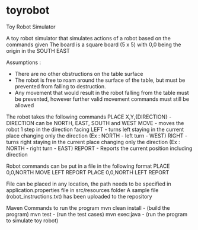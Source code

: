 # toyrobot
Toy Robot Simulator

A toy robot simulator that simulates actions of a robot based on the commands given
The board is a square board (5 x 5) with 0,0 being the origin in the SOUTH EAST

Assumptions :
- There are no other obstructions on the table surface
- The robot is free to roam around the surface of the table, but must be prevented from falling to destruction. 
- Any movement that would result in the robot falling from the table must be prevented, however further valid movement commands must still be allowed

The robot takes the following commands
PLACE X,Y,{DIRECTION} - DIRECTION can be NORTH, EAST, SOUTH and WEST
MOVE - moves the robot 1 step in the direction facing
LEFT - turns left staying in the current place changing only the direction (Ex : NORTH - left turn - WEST)
RIGHT - turns right staying in the current place changing only the direction (Ex : NORTH - right turn - EAST)
REPORT - Reports the current position including direction

Robot commands can be put in a file in the following format
PLACE 0,0,NORTH
MOVE
LEFT
REPORT
PLACE 0,0,NORTH
LEFT
REPORT

File can be placed in any location, the path needs to be specified in application.properties file in src/resources folder
A sample file (robot_instructions.txt) has been uploaded to the repository

Maven Commands to run the program
mvn clean install - (build the program)
mvn test          - (run the test cases)
mvn exec:java     - (run the program to simulate toy robot)


